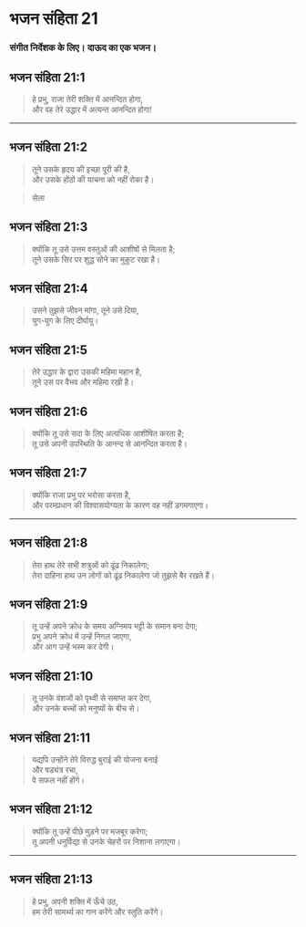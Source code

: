 # भजन संहिता 21

### संगीत निर्देशक के लिए। दाऊद का एक भजन।

## भजन संहिता 21:1

> हे प्रभु, राजा तेरी शक्ति में आनन्दित होगा,  
> और वह तेरे उद्धार में अत्यन्त आनन्दित होगा!

---

## भजन संहिता 21:2

> तूने उसके हृदय की इच्छा पूरी की है,  
> और उसके होंठों की याचना को नहीं रोका है।

> सेला

## भजन संहिता 21:3

> क्योंकि तू उसे उत्तम वस्तुओं की आशीषों से मिलता है;  
> तूने उसके सिर पर शुद्ध सोने का मुकुट रखा है।

## भजन संहिता 21:4

> उसने तुझसे जीवन मांगा, तूने उसे दिया,  
> युग-युग के लिए दीर्घायु।

## भजन संहिता 21:5

> तेरे उद्धार के द्वारा उसकी महिमा महान है,  
> तूने उस पर वैभव और महिमा रखी है।

## भजन संहिता 21:6

> क्योंकि तू उसे सदा के लिए अत्यधिक आशीषित करता है;  
> तू उसे अपनी उपस्थिति के आनन्द से आनन्दित करता है।

## भजन संहिता 21:7

> क्योंकि राजा प्रभु पर भरोसा करता है,  
> और परमप्रधान की विश्वासयोग्यता के कारण वह नहीं डगमगाएगा।

---

## भजन संहिता 21:8

> तेरा हाथ तेरे सभी शत्रुओं को ढूंढ निकालेगा;  
> तेरा दाहिना हाथ उन लोगों को ढूंढ निकालेगा जो तुझसे बैर रखते हैं।

## भजन संहिता 21:9

> तू उन्हें अपने क्रोध के समय अग्निमय भट्टी के समान बना देगा;  
> प्रभु अपने क्रोध में उन्हें निगल जाएगा,  
> और आग उन्हें भस्म कर देगी।

## भजन संहिता 21:10

> तू उनके वंशजों को पृथ्वी से समाप्त कर देगा,  
> और उनके बच्चों को मनुष्यों के बीच से।

## भजन संहिता 21:11

> यद्यपि उन्होंने तेरे विरुद्ध बुराई की योजना बनाई  
> और षड्यंत्र रचा,  
> वे सफल नहीं होंगे।

## भजन संहिता 21:12

> क्योंकि तू उन्हें पीछे मुड़ने पर मजबूर करेगा;  
> तू अपनी धनुर्विद्या से उनके चेहरों पर निशाना लगाएगा।

---

## भजन संहिता 21:13

> हे प्रभु, अपनी शक्ति में ऊँचे उठ,  
> हम तेरी सामर्थ्य का गान करेंगे और स्तुति करेंगे।
